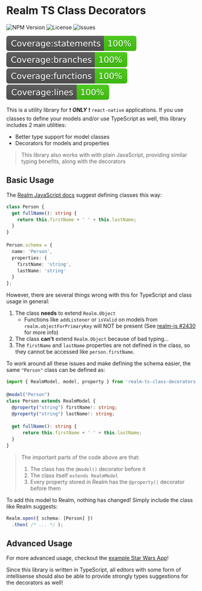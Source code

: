 # Realm TS Class Decorators

![NPM Version](https://img.shields.io/npm/v/realm-ts-class-decorators) ![License](https://img.shields.io/github/license/aklinker1/realm-ts-class-decorators) ![Issues](https://img.shields.io/github/issues/aklinker1/realm-ts-class-decorators)

![ ](coverage/badge-statements.svg) ![ ](coverage/badge-branches.svg) ![ ](coverage/badge-functions.svg) ![ ](coverage/badge-lines.svg)

This is a utility library for :exclamation: ___ONLY___ :exclamation: `react-native` applications. If you use classes to define your models and/or use TypeScript as well, this library includes 2 main utilities:

- Better type support for model classes
- Decorators for models and properties

> This library also works with with plain JavaScript, providing similar typing benefits, along with the decorators

## Basic Usage

The [Realm JavaScript docs](https://realm.io/docs/javascript/latest/#classes) suggest defining classes this way:

```ts
class Person {
  get fullName(): string {
    return this.firstName + ' ' + this.lastName;
  }
}

Person.schema = {
  name: 'Person',
  properties: {
    firstName: 'string',
    lastName: 'string'
  }
};
```

However, there are several things wrong with this for TypeScript and class usage in general:

1. The class __needs__ to extend `Realm.Object`
   - Functions like `addListener` or `isValid` on models from `realm.objectForPrimaryKey` will NOT be present (See [realm-js #2430](https://github.com/realm/realm-js/issues/2430) for more info)
2. The class __can't__ extend `Realm.Object` because of bad typing...
3. The `firstName` and `lastName` properties are not defined in the class, so they cannot be accessed like `person.firstName`.

To work around all these issues and make defining the schema easier, the same `"Person"` class can be defined as:

```ts
import { RealmModel, model, property } from 'realm-ts-class-decorators';

@model("Person")
class Person extends RealmModel {
  @property("string") firstName!: string;
  @property("string") lastName!: string;

  get fullName(): string {
      return this.firstName + ' ' + this.lastName;
  }
}
```

> The important parts of the code above are that:
>
> 1. The class has the `@model()` decorator before it
> 1. The class itself `extends RealmModel`
> 1. Every property stored in Realm has the `@property()` decorator before them

To add this model to Realm, nothing has changed! Simply include the class like Realm suggests:

```ts
Realm.open({ schema: [Person] })
  .then( /* ... */ );
```

## Advanced Usage

For more advanced usage, checkout the [example Star Wars App](https://github.com/aklinker1/realm-ts-class-decorators/tree/master/example)!

Since this library is written in TypeScript, all editors with some form of intellisense should also be able to provide strongly types suggestions for the decorators as well!
